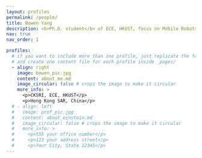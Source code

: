 ```yaml
---
layout: profiles
permalink: /people/
title: Bowen Yang
description: <b>Ph.D. student</b> of ECE, HKUST, focus on Mobile Robots, Navigation, and Deep Learning.
nav: true
nav_order: 1

profiles:
  # if you want to include more than one profile, just replicate the following block
  # and create one content file for each profile inside _pages/
  - align: right
    image: bowen_pic.jpg
    content: about_me.md
    image_circular: false # crops the image to make it circular
    more_info: >
      <p>CKSRI, ECE, HKUST</p>
      <p>Hong Kong SAR, China</p>
  # - align: left
  #   image: prof_pic.jpg
  #   content: about_einstein.md
  #   image_circular: false # crops the image to make it circular
  #   more_info: >
  #     <p>555 your office number</p>
  #     <p>123 your address street</p>
  #     <p>Your City, State 12345</p>
---
```

